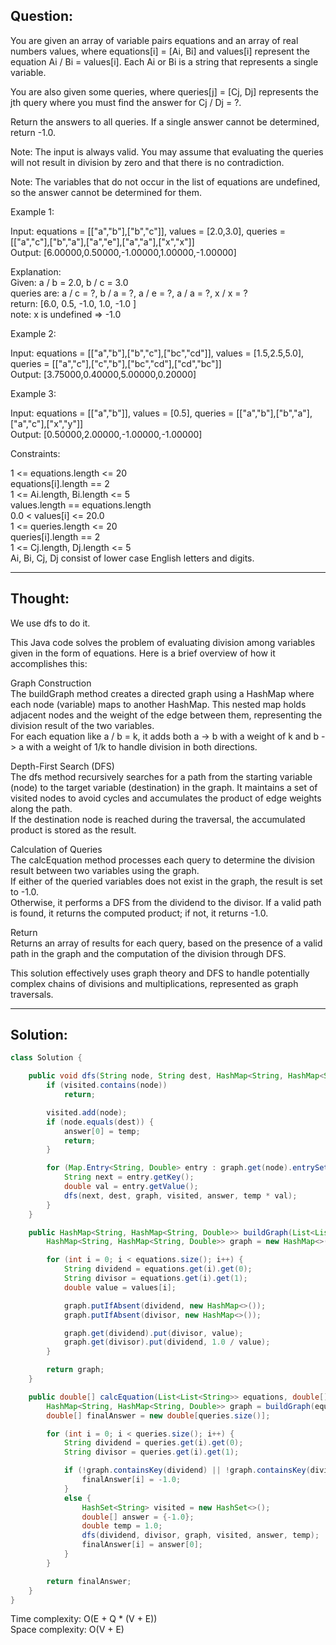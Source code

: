 ## Question:

You are given an array of variable pairs equations and an array of real numbers values, where equations[i] = [Ai, Bi] and values[i] represent the equation Ai / Bi = values[i]. Each Ai or Bi is a string that represents a single variable.  

You are also given some queries, where queries[j] = [Cj, Dj] represents the jth query where you must find the answer for Cj / Dj = ?.  

Return the answers to all queries. If a single answer cannot be determined, return -1.0.  

Note: The input is always valid. You may assume that evaluating the queries will not result in division by zero and that there is no contradiction.  

Note: The variables that do not occur in the list of equations are undefined, so the answer cannot be determined for them.  

Example 1:  

Input: equations = [["a","b"],["b","c"]], values = [2.0,3.0], queries = [["a","c"],["b","a"],["a","e"],["a","a"],["x","x"]]  
Output: [6.00000,0.50000,-1.00000,1.00000,-1.00000]  

Explanation:   
Given: a / b = 2.0, b / c = 3.0  
queries are: a / c = ?, b / a = ?, a / e = ?, a / a = ?, x / x = ?   
return: [6.0, 0.5, -1.0, 1.0, -1.0 ]  
note: x is undefined => -1.0  

Example 2:  

Input: equations = [["a","b"],["b","c"],["bc","cd"]], values = [1.5,2.5,5.0], queries = [["a","c"],["c","b"],["bc","cd"],["cd","bc"]]  
Output: [3.75000,0.40000,5.00000,0.20000]  

Example 3:  

Input: equations = [["a","b"]], values = [0.5], queries = [["a","b"],["b","a"],["a","c"],["x","y"]]  
Output: [0.50000,2.00000,-1.00000,-1.00000]  
  
Constraints:  

1 <= equations.length <= 20  
equations[i].length == 2  
1 <= Ai.length, Bi.length <= 5  
values.length == equations.length  
0.0 < values[i] <= 20.0  
1 <= queries.length <= 20  
queries[i].length == 2  
1 <= Cj.length, Dj.length <= 5  
Ai, Bi, Cj, Dj consist of lower case English letters and digits.  

---
## Thought:
We use dfs to do it.

This Java code solves the problem of evaluating division among variables given in the form of equations. Here is a brief overview of how it accomplishes this:  

Graph Construction  
The buildGraph method creates a directed graph using a HashMap where each node (variable) maps to another HashMap. This nested map holds adjacent nodes and the weight of the edge between them, representing the division result of the two variables.  
For each equation like a / b = k, it adds both a -> b with a weight of k and b -> a with a weight of 1/k to handle division in both directions.  

Depth-First Search (DFS)  
The dfs method recursively searches for a path from the starting variable (node) to the target variable (destination) in the graph. It maintains a set of visited nodes to avoid cycles and accumulates the product of edge weights along the path.  
If the destination node is reached during the traversal, the accumulated product is stored as the result.  

Calculation of Queries  
The calcEquation method processes each query to determine the division result between two variables using the graph.  
If either of the queried variables does not exist in the graph, the result is set to -1.0.  
Otherwise, it performs a DFS from the dividend to the divisor. If a valid path is found, it returns the computed product; if not, it returns -1.0.  

Return  
Returns an array of results for each query, based on the presence of a valid path in the graph and the computation of the division through DFS.  

This solution effectively uses graph theory and DFS to handle potentially complex chains of divisions and multiplications, represented as graph traversals.

---
## Solution:
```Java
class Solution {

    public void dfs(String node, String dest, HashMap<String, HashMap<String, Double>> graph, HashSet<String> visited, double[] answer, double temp) {
        if (visited.contains(node))
            return;

        visited.add(node);
        if (node.equals(dest)) {
            answer[0] = temp;
            return;
        }

        for (Map.Entry<String, Double> entry : graph.get(node).entrySet()) {
            String next = entry.getKey();
            double val = entry.getValue();
            dfs(next, dest, graph, visited, answer, temp * val);
        }
    }

    public HashMap<String, HashMap<String, Double>> buildGraph(List<List<String>> equations, double[] values) {
        HashMap<String, HashMap<String, Double>> graph = new HashMap<>();

        for (int i = 0; i < equations.size(); i++) {
            String dividend = equations.get(i).get(0);
            String divisor = equations.get(i).get(1);
            double value = values[i];

            graph.putIfAbsent(dividend, new HashMap<>());
            graph.putIfAbsent(divisor, new HashMap<>());

            graph.get(dividend).put(divisor, value);
            graph.get(divisor).put(dividend, 1.0 / value);
        }

        return graph;
    }

    public double[] calcEquation(List<List<String>> equations, double[] values, List<List<String>> queries) {
        HashMap<String, HashMap<String, Double>> graph = buildGraph(equations, values);
        double[] finalAnswer = new double[queries.size()];

        for (int i = 0; i < queries.size(); i++) {
            String dividend = queries.get(i).get(0);
            String divisor = queries.get(i).get(1);

            if (!graph.containsKey(dividend) || !graph.containsKey(divisor)) {
                finalAnswer[i] = -1.0;
            } 
            else {
                HashSet<String> visited = new HashSet<>();
                double[] answer = {-1.0};
                double temp = 1.0;
                dfs(dividend, divisor, graph, visited, answer, temp);
                finalAnswer[i] = answer[0];
            }
        }

        return finalAnswer;
    }
}
```
Time complexity: O(E + Q * (V + E))  
Space complexity: O(V + E)
